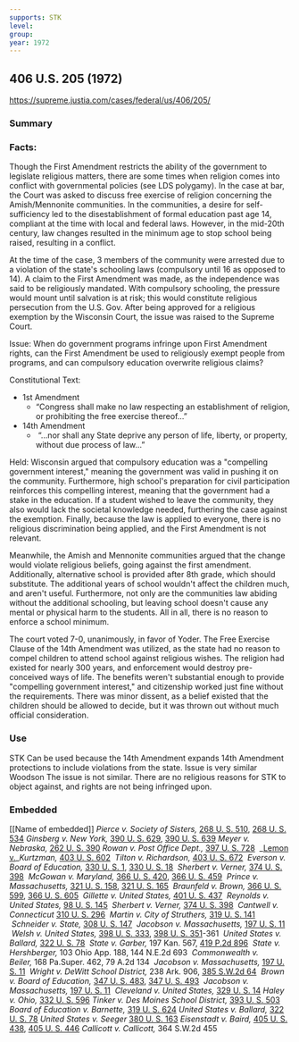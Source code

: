 ```yaml
---
supports: STK
level: 
group: 
year: 1972
---
```

## 406 U.S. 205 (1972)

https://supreme.justia.com/cases/federal/us/406/205/

### Summary

### Facts:
Though the First Amendment restricts the ability of the government to legislate religious matters, there are some times when religion comes into conflict with governmental policies (see LDS polygamy). In the case at bar, the Court was asked to discuss free exercise of religion concerning the Amish/Mennonite communities. In the communities, a desire for self-sufficiency led to the disestablishment of formal education past age 14, compliant at the time with local and federal laws. However, in the mid-20th century, law changes resulted in the minimum age to stop school being raised, resulting in a conflict.  

At the time of the case, 3 members of the community were arrested due to a violation of the state's schooling laws (compulsory until 16 as opposed to 14). A claim to the First Amendment was made, as the independence was said to be religiously mandated. With compulsory schooling, the pressure would mount until salvation is at risk; this would constitute religious persecution from the U.S. Gov. After being approved for a religious exemption by the Wisconsin Court, the issue was raised to the Supreme Court. 

Issue: 
When do government programs infringe upon First Amendment rights, can the First Amendment be used to religiously exempt people from programs, and can compulsory education overwrite religious claims?

Constitutional Text:
- 1st Amendment
	- “Congress shall make no law respecting an establishment of religion, or prohibiting the free exercise thereof…”
- 14th Amendment
	-  “...nor shall any State deprive any person of life, liberty, or property, without due process of law...”

Held: 
Wisconsin argued that compulsory education was a "compelling government interest," meaning the government was valid in pushing it on the community. Furthermore, high school's preparation for civil participation reinforces this compelling interest, meaning that the government had a stake in the education. If a student wished to leave the community, they also would lack the societal knowledge needed, furthering the case against the exemption. Finally, because the law is applied to everyone, there is no religious discrimination being applied, and the First Amendment is not relevant.

Meanwhile, the Amish and Mennonite communities argued that the change would violate religious beliefs, going against the first amendment. Additionally, alternative school is provided after 8th grade, which should substitute. The additional years of school wouldn't affect the children much, and aren't useful. Furthermore, not only are the communities law abiding without the additional schooling, but leaving school doesn't cause any mental or physical harm to the students. All in all, there is no reason to enforce a school minimum.

The court voted 7-0, unanimously, in favor of Yoder. The Free Exercise Clause of the 14th Amendment was utilized, as the state had no reason to compel children to attend school against religious wishes. The religion had existed for nearly 300 years, and enforcement would destroy pre-conceived ways of life. The benefits weren't substantial enough to provide "compelling government interest," and citizenship worked just fine without the requirements. There was minor dissent, as a belief existed that the children should be allowed to decide, but it was thrown out without much official consideration.

### Use

STK
	Can be used because the 14th Amendment expands 14th Amendment protections to include violations from the state.
	Issue is very similar
Woodson
	The issue is not similar. There are no religious reasons for STK to object against, and rights are not being infringed upon.

### Embedded

[[Name of embedded]]
_Pierce v. Society of Sisters,_ [268 U. S. 510](https://supreme.justia.com/cases/federal/us/268/510/), [268 U. S. 534](https://supreme.justia.com/cases/federal/us/268/510/#534)
_Ginsberg v. New York,_ [390 U. S. 629](https://supreme.justia.com/cases/federal/us/390/629/), [390 U. S. 639](https://supreme.justia.com/cases/federal/us/390/629/#639)
_Meyer v. Nebraska,_ [262 U. S. 390](https://supreme.justia.com/cases/federal/us/262/390/)
_Rowan v. Post Office Dept.,_ [397 U. S. 728](https://supreme.justia.com/cases/federal/us/397/728/)
 _[Lemon v.](https://supreme.justia.com/cases/federal/us/403/602/)__Kurtzman,_ [403 U. S. 602](https://supreme.justia.com/cases/federal/us/403/602/)
 _Tilton v. Richardson,_ [403 U. S. 672](https://supreme.justia.com/cases/federal/us/403/672/)
 _Everson v. Board of Education,_ [330 U. S. 1](https://supreme.justia.com/cases/federal/us/330/1/), [330 U. S. 18](https://supreme.justia.com/cases/federal/us/330/1/#18)
 _Sherbert v. Verner,_ [374 U. S. 398](https://supreme.justia.com/cases/federal/us/374/398/)
 _McGowan v. Maryland,_ [366 U. S. 420](https://supreme.justia.com/cases/federal/us/366/420/), [366 U. S. 459](https://supreme.justia.com/cases/federal/us/366/420/#459)
 _Prince v. Massachusetts,_ [321 U. S. 158](https://supreme.justia.com/cases/federal/us/321/158/), [321 U. S. 165](https://supreme.justia.com/cases/federal/us/321/158/#165)
 _Braunfeld v. Brown,_ [366 U. S. 599](https://supreme.justia.com/cases/federal/us/366/599/), [366 U. S. 605](https://supreme.justia.com/cases/federal/us/366/599/#605)
 _Gillette v. United States,_ [401 U. S. 437](https://supreme.justia.com/cases/federal/us/401/437/)
 _Reynolds v. United States,_ [98 U. S. 145](https://supreme.justia.com/cases/federal/us/98/145/)
 _Sherbert v. Verner,_ [374 U. S. 398](https://supreme.justia.com/cases/federal/us/374/398/)
 _Cantwell v. Connecticut_ [310 U. S. 296](https://supreme.justia.com/cases/federal/us/310/296/)
 _Martin v. City of Struthers,_ [319 U. S. 141](https://supreme.justia.com/cases/federal/us/319/141/)
 _Schneider v. State,_ [308 U. S. 147](https://supreme.justia.com/cases/federal/us/308/147/)
 _Jacobson v. Massachusetts,_ [197 U. S. 11](https://supreme.justia.com/us/197/11/)
 _Welsh v. United States,_ [398 U. S. 333](https://supreme.justia.com/cases/federal/us/398/333/), [398 U. S. 351](https://supreme.justia.com/cases/federal/us/398/333/#351)-361
 _United States v. Ballard,_ [322 U. S. 78](https://supreme.justia.com/cases/federal/us/322/78/)
 _State v. Garber,_ 197 Kan. 567, [419 P.2d 896](https://supreme.justia.com/cases/kansas/supreme-court/1966/44-583-0.html)
 _State v. Hershberger,_ 103 Ohio App. 188, 144 N.E.2d 693
 _Commonwealth v. Beiler,_ 168 Pa.Super. 462, 79 A.2d 134
 _Jacobson v. Massachusetts,_ [197 U. S. 11](https://supreme.justia.com/cases/federal/us/197/11/)
 _Wright v. DeWitt School District,_ 238 Ark. 906, [385 S.W.2d 64](https://supreme.justia.com/cases/arkansas/supreme-court/1965/5-3408-0.html)
 _Brown v. Board of Education,_ [347 U. S. 483](https://supreme.justia.com/cases/federal/us/347/483/), [347 U. S. 493](https://supreme.justia.com/cases/federal/us/347/483/#493)
 _Jacobson v. Massachusetts,_ [197 U. S. 11](https://supreme.justia.com/cases/federal/us/197/11/)
 _Cleveland v. United States,_ [329 U. S. 14](https://supreme.justia.com/cases/federal/us/329/14/)
_Haley v. Ohio,_ [332 U. S. 596](https://supreme.justia.com/cases/federal/us/332/596/)
_Tinker v. Des Moines School District,_ [393 U. S. 503](https://supreme.justia.com/cases/federal/us/393/503/)
_Board of Education v. Barnette,_ [319 U. S. 624](https://supreme.justia.com/cases/federal/us/319/624/)
_United States v. Ballard,_ [322 U. S. 78](https://supreme.justia.com/cases/federal/us/322/78/)
_United States v. Seeger_ [380 U. S. 163](https://supreme.justia.com/cases/federal/us/380/163/)
_Eisenstadt v. Baird,_ [405 U. S. 438](https://supreme.justia.com/cases/federal/us/405/438/), [405 U. S. 446](https://supreme.justia.com/cases/federal/us/405/438/#446)
_Callicott v. Callicott,_ 364 S.W.2d 455

